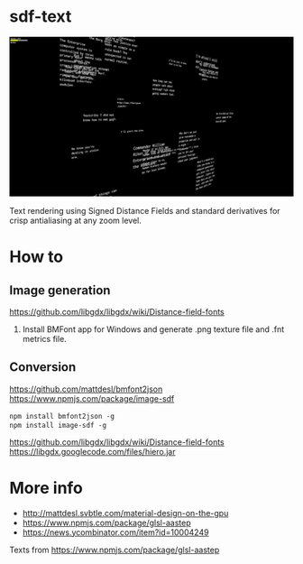 # sdf-text

![](screenshot.jpg)

Text rendering using Signed Distance Fields and standard derivatives for crisp antialiasing at any zoom level.

# How to

## Image generation

https://github.com/libgdx/libgdx/wiki/Distance-field-fonts

1. Install BMFont app for Windows and generate .png texture file and .fnt metrics file.

## Conversion

https://github.com/mattdesl/bmfont2json
https://www.npmjs.com/package/image-sdf

```
npm install bmfont2json -g
npm install image-sdf -g
```

https://github.com/libgdx/libgdx/wiki/Distance-field-fonts
https://libgdx.googlecode.com/files/hiero.jar


# More info

- http://mattdesl.svbtle.com/material-design-on-the-gpu  
- https://www.npmjs.com/package/glsl-aastep
- https://news.ycombinator.com/item?id=10004249

Texts from https://www.npmjs.com/package/glsl-aastep
